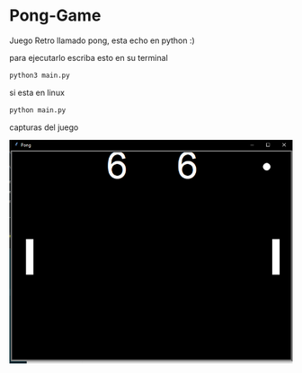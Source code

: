 # Pong-Game
Juego Retro llamado pong, esta echo en python :)


para ejecutarlo escriba esto en su terminal
```bash
python3 main.py
```
si esta en linux
```bash
python main.py
```
capturas del juego

![Pong Game](./game.PNG)
